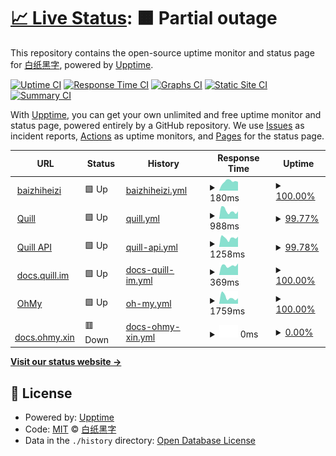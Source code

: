 # [📈 Live Status](https://status.baizhiheizi.com): <!--live status--> **🟧 Partial outage**

This repository contains the open-source uptime monitor and status page for [白纸黑字](https://baizhiheizi.com), powered by [Upptime](https://github.com/upptime/upptime).

[![Uptime CI](https://github.com/koj-co/upptime/workflows/Uptime%20CI/badge.svg)](https://github.com/koj-co/upptime/actions?query=workflow%3A%22Uptime+CI%22)
[![Response Time CI](https://github.com/koj-co/upptime/workflows/Response%20Time%20CI/badge.svg)](https://github.com/koj-co/upptime/actions?query=workflow%3A%22Response+Time+CI%22)
[![Graphs CI](https://github.com/koj-co/upptime/workflows/Graphs%20CI/badge.svg)](https://github.com/koj-co/upptime/actions?query=workflow%3A%22Graphs+CI%22)
[![Static Site CI](https://github.com/koj-co/upptime/workflows/Static%20Site%20CI/badge.svg)](https://github.com/koj-co/upptime/actions?query=workflow%3A%22Static+Site+CI%22)
[![Summary CI](https://github.com/koj-co/upptime/workflows/Summary%20CI/badge.svg)](https://github.com/koj-co/upptime/actions?query=workflow%3A%22Summary+CI%22)

With [Upptime](https://upptime.js.org), you can get your own unlimited and free uptime monitor and status page, powered entirely by a GitHub repository. We use [Issues](https://github.com/baizhiheizi/upptime/issues) as incident reports, [Actions](https://github.com/baizhiheizi/upptime/actions) as uptime monitors, and [Pages](https://status.baizhiheizi.com) for the status page.

<!--start: status pages-->
<!-- This summary is generated by Upptime (https://github.com/upptime/upptime) -->
<!-- Do not edit this manually, your changes will be overwritten -->
<!-- prettier-ignore -->
| URL | Status | History | Response Time | Uptime |
| --- | ------ | ------- | ------------- | ------ |
| <img alt="" src="https://icons.duckduckgo.com/ip3/baizhiheizi.com.ico" height="13"> [baizhiheizi](https://baizhiheizi.com) | 🟩 Up | [baizhiheizi.yml](https://github.com/baizhiheizi/upptime/commits/HEAD/history/baizhiheizi.yml) | <details><summary><img alt="Response time graph" src="./graphs/baizhiheizi/response-time-week.png" height="20"> 180ms</summary><br><a href="https://status.baizhiheizi.com/history/baizhiheizi"><img alt="Response time 156" src="https://img.shields.io/endpoint?url=https%3A%2F%2Fraw.githubusercontent.com%2Fbaizhiheizi%2Fupptime%2FHEAD%2Fapi%2Fbaizhiheizi%2Fresponse-time.json"></a><br><a href="https://status.baizhiheizi.com/history/baizhiheizi"><img alt="24-hour response time 172" src="https://img.shields.io/endpoint?url=https%3A%2F%2Fraw.githubusercontent.com%2Fbaizhiheizi%2Fupptime%2FHEAD%2Fapi%2Fbaizhiheizi%2Fresponse-time-day.json"></a><br><a href="https://status.baizhiheizi.com/history/baizhiheizi"><img alt="7-day response time 180" src="https://img.shields.io/endpoint?url=https%3A%2F%2Fraw.githubusercontent.com%2Fbaizhiheizi%2Fupptime%2FHEAD%2Fapi%2Fbaizhiheizi%2Fresponse-time-week.json"></a><br><a href="https://status.baizhiheizi.com/history/baizhiheizi"><img alt="30-day response time 168" src="https://img.shields.io/endpoint?url=https%3A%2F%2Fraw.githubusercontent.com%2Fbaizhiheizi%2Fupptime%2FHEAD%2Fapi%2Fbaizhiheizi%2Fresponse-time-month.json"></a><br><a href="https://status.baizhiheizi.com/history/baizhiheizi"><img alt="1-year response time 159" src="https://img.shields.io/endpoint?url=https%3A%2F%2Fraw.githubusercontent.com%2Fbaizhiheizi%2Fupptime%2FHEAD%2Fapi%2Fbaizhiheizi%2Fresponse-time-year.json"></a></details> | <details><summary><a href="https://status.baizhiheizi.com/history/baizhiheizi">100.00%</a></summary><a href="https://status.baizhiheizi.com/history/baizhiheizi"><img alt="All-time uptime 99.95%" src="https://img.shields.io/endpoint?url=https%3A%2F%2Fraw.githubusercontent.com%2Fbaizhiheizi%2Fupptime%2FHEAD%2Fapi%2Fbaizhiheizi%2Fuptime.json"></a><br><a href="https://status.baizhiheizi.com/history/baizhiheizi"><img alt="24-hour uptime 100.00%" src="https://img.shields.io/endpoint?url=https%3A%2F%2Fraw.githubusercontent.com%2Fbaizhiheizi%2Fupptime%2FHEAD%2Fapi%2Fbaizhiheizi%2Fuptime-day.json"></a><br><a href="https://status.baizhiheizi.com/history/baizhiheizi"><img alt="7-day uptime 100.00%" src="https://img.shields.io/endpoint?url=https%3A%2F%2Fraw.githubusercontent.com%2Fbaizhiheizi%2Fupptime%2FHEAD%2Fapi%2Fbaizhiheizi%2Fuptime-week.json"></a><br><a href="https://status.baizhiheizi.com/history/baizhiheizi"><img alt="30-day uptime 100.00%" src="https://img.shields.io/endpoint?url=https%3A%2F%2Fraw.githubusercontent.com%2Fbaizhiheizi%2Fupptime%2FHEAD%2Fapi%2Fbaizhiheizi%2Fuptime-month.json"></a><br><a href="https://status.baizhiheizi.com/history/baizhiheizi"><img alt="1-year uptime 100.00%" src="https://img.shields.io/endpoint?url=https%3A%2F%2Fraw.githubusercontent.com%2Fbaizhiheizi%2Fupptime%2FHEAD%2Fapi%2Fbaizhiheizi%2Fuptime-year.json"></a></details>
| <img alt="" src="https://icons.duckduckgo.com/ip3/quill.im.ico" height="13"> [Quill](https://quill.im) | 🟩 Up | [quill.yml](https://github.com/baizhiheizi/upptime/commits/HEAD/history/quill.yml) | <details><summary><img alt="Response time graph" src="./graphs/quill/response-time-week.png" height="20"> 988ms</summary><br><a href="https://status.baizhiheizi.com/history/quill"><img alt="Response time 779" src="https://img.shields.io/endpoint?url=https%3A%2F%2Fraw.githubusercontent.com%2Fbaizhiheizi%2Fupptime%2FHEAD%2Fapi%2Fquill%2Fresponse-time.json"></a><br><a href="https://status.baizhiheizi.com/history/quill"><img alt="24-hour response time 922" src="https://img.shields.io/endpoint?url=https%3A%2F%2Fraw.githubusercontent.com%2Fbaizhiheizi%2Fupptime%2FHEAD%2Fapi%2Fquill%2Fresponse-time-day.json"></a><br><a href="https://status.baizhiheizi.com/history/quill"><img alt="7-day response time 988" src="https://img.shields.io/endpoint?url=https%3A%2F%2Fraw.githubusercontent.com%2Fbaizhiheizi%2Fupptime%2FHEAD%2Fapi%2Fquill%2Fresponse-time-week.json"></a><br><a href="https://status.baizhiheizi.com/history/quill"><img alt="30-day response time 836" src="https://img.shields.io/endpoint?url=https%3A%2F%2Fraw.githubusercontent.com%2Fbaizhiheizi%2Fupptime%2FHEAD%2Fapi%2Fquill%2Fresponse-time-month.json"></a><br><a href="https://status.baizhiheizi.com/history/quill"><img alt="1-year response time 830" src="https://img.shields.io/endpoint?url=https%3A%2F%2Fraw.githubusercontent.com%2Fbaizhiheizi%2Fupptime%2FHEAD%2Fapi%2Fquill%2Fresponse-time-year.json"></a></details> | <details><summary><a href="https://status.baizhiheizi.com/history/quill">99.77%</a></summary><a href="https://status.baizhiheizi.com/history/quill"><img alt="All-time uptime 99.84%" src="https://img.shields.io/endpoint?url=https%3A%2F%2Fraw.githubusercontent.com%2Fbaizhiheizi%2Fupptime%2FHEAD%2Fapi%2Fquill%2Fuptime.json"></a><br><a href="https://status.baizhiheizi.com/history/quill"><img alt="24-hour uptime 100.00%" src="https://img.shields.io/endpoint?url=https%3A%2F%2Fraw.githubusercontent.com%2Fbaizhiheizi%2Fupptime%2FHEAD%2Fapi%2Fquill%2Fuptime-day.json"></a><br><a href="https://status.baizhiheizi.com/history/quill"><img alt="7-day uptime 99.77%" src="https://img.shields.io/endpoint?url=https%3A%2F%2Fraw.githubusercontent.com%2Fbaizhiheizi%2Fupptime%2FHEAD%2Fapi%2Fquill%2Fuptime-week.json"></a><br><a href="https://status.baizhiheizi.com/history/quill"><img alt="30-day uptime 99.95%" src="https://img.shields.io/endpoint?url=https%3A%2F%2Fraw.githubusercontent.com%2Fbaizhiheizi%2Fupptime%2FHEAD%2Fapi%2Fquill%2Fuptime-month.json"></a><br><a href="https://status.baizhiheizi.com/history/quill"><img alt="1-year uptime 99.78%" src="https://img.shields.io/endpoint?url=https%3A%2F%2Fraw.githubusercontent.com%2Fbaizhiheizi%2Fupptime%2FHEAD%2Fapi%2Fquill%2Fuptime-year.json"></a></details>
| <img alt="" src="https://icons.duckduckgo.com/ip3/quill.im.ico" height="13"> [Quill API](https://quill.im/api/articles) | 🟩 Up | [quill-api.yml](https://github.com/baizhiheizi/upptime/commits/HEAD/history/quill-api.yml) | <details><summary><img alt="Response time graph" src="./graphs/quill-api/response-time-week.png" height="20"> 1258ms</summary><br><a href="https://status.baizhiheizi.com/history/quill-api"><img alt="Response time 1253" src="https://img.shields.io/endpoint?url=https%3A%2F%2Fraw.githubusercontent.com%2Fbaizhiheizi%2Fupptime%2FHEAD%2Fapi%2Fquill-api%2Fresponse-time.json"></a><br><a href="https://status.baizhiheizi.com/history/quill-api"><img alt="24-hour response time 1445" src="https://img.shields.io/endpoint?url=https%3A%2F%2Fraw.githubusercontent.com%2Fbaizhiheizi%2Fupptime%2FHEAD%2Fapi%2Fquill-api%2Fresponse-time-day.json"></a><br><a href="https://status.baizhiheizi.com/history/quill-api"><img alt="7-day response time 1258" src="https://img.shields.io/endpoint?url=https%3A%2F%2Fraw.githubusercontent.com%2Fbaizhiheizi%2Fupptime%2FHEAD%2Fapi%2Fquill-api%2Fresponse-time-week.json"></a><br><a href="https://status.baizhiheizi.com/history/quill-api"><img alt="30-day response time 1255" src="https://img.shields.io/endpoint?url=https%3A%2F%2Fraw.githubusercontent.com%2Fbaizhiheizi%2Fupptime%2FHEAD%2Fapi%2Fquill-api%2Fresponse-time-month.json"></a><br><a href="https://status.baizhiheizi.com/history/quill-api"><img alt="1-year response time 1309" src="https://img.shields.io/endpoint?url=https%3A%2F%2Fraw.githubusercontent.com%2Fbaizhiheizi%2Fupptime%2FHEAD%2Fapi%2Fquill-api%2Fresponse-time-year.json"></a></details> | <details><summary><a href="https://status.baizhiheizi.com/history/quill-api">99.78%</a></summary><a href="https://status.baizhiheizi.com/history/quill-api"><img alt="All-time uptime 99.74%" src="https://img.shields.io/endpoint?url=https%3A%2F%2Fraw.githubusercontent.com%2Fbaizhiheizi%2Fupptime%2FHEAD%2Fapi%2Fquill-api%2Fuptime.json"></a><br><a href="https://status.baizhiheizi.com/history/quill-api"><img alt="24-hour uptime 100.00%" src="https://img.shields.io/endpoint?url=https%3A%2F%2Fraw.githubusercontent.com%2Fbaizhiheizi%2Fupptime%2FHEAD%2Fapi%2Fquill-api%2Fuptime-day.json"></a><br><a href="https://status.baizhiheizi.com/history/quill-api"><img alt="7-day uptime 99.78%" src="https://img.shields.io/endpoint?url=https%3A%2F%2Fraw.githubusercontent.com%2Fbaizhiheizi%2Fupptime%2FHEAD%2Fapi%2Fquill-api%2Fuptime-week.json"></a><br><a href="https://status.baizhiheizi.com/history/quill-api"><img alt="30-day uptime 99.95%" src="https://img.shields.io/endpoint?url=https%3A%2F%2Fraw.githubusercontent.com%2Fbaizhiheizi%2Fupptime%2FHEAD%2Fapi%2Fquill-api%2Fuptime-month.json"></a><br><a href="https://status.baizhiheizi.com/history/quill-api"><img alt="1-year uptime 99.76%" src="https://img.shields.io/endpoint?url=https%3A%2F%2Fraw.githubusercontent.com%2Fbaizhiheizi%2Fupptime%2FHEAD%2Fapi%2Fquill-api%2Fuptime-year.json"></a></details>
| <img alt="" src="https://icons.duckduckgo.com/ip3/docs.quill.im.ico" height="13"> [docs.quill.im](https://docs.quill.im) | 🟩 Up | [docs-quill-im.yml](https://github.com/baizhiheizi/upptime/commits/HEAD/history/docs-quill-im.yml) | <details><summary><img alt="Response time graph" src="./graphs/docs-quill-im/response-time-week.png" height="20"> 369ms</summary><br><a href="https://status.baizhiheizi.com/history/docs-quill-im"><img alt="Response time 392" src="https://img.shields.io/endpoint?url=https%3A%2F%2Fraw.githubusercontent.com%2Fbaizhiheizi%2Fupptime%2FHEAD%2Fapi%2Fdocs-quill-im%2Fresponse-time.json"></a><br><a href="https://status.baizhiheizi.com/history/docs-quill-im"><img alt="24-hour response time 452" src="https://img.shields.io/endpoint?url=https%3A%2F%2Fraw.githubusercontent.com%2Fbaizhiheizi%2Fupptime%2FHEAD%2Fapi%2Fdocs-quill-im%2Fresponse-time-day.json"></a><br><a href="https://status.baizhiheizi.com/history/docs-quill-im"><img alt="7-day response time 369" src="https://img.shields.io/endpoint?url=https%3A%2F%2Fraw.githubusercontent.com%2Fbaizhiheizi%2Fupptime%2FHEAD%2Fapi%2Fdocs-quill-im%2Fresponse-time-week.json"></a><br><a href="https://status.baizhiheizi.com/history/docs-quill-im"><img alt="30-day response time 392" src="https://img.shields.io/endpoint?url=https%3A%2F%2Fraw.githubusercontent.com%2Fbaizhiheizi%2Fupptime%2FHEAD%2Fapi%2Fdocs-quill-im%2Fresponse-time-month.json"></a><br><a href="https://status.baizhiheizi.com/history/docs-quill-im"><img alt="1-year response time 401" src="https://img.shields.io/endpoint?url=https%3A%2F%2Fraw.githubusercontent.com%2Fbaizhiheizi%2Fupptime%2FHEAD%2Fapi%2Fdocs-quill-im%2Fresponse-time-year.json"></a></details> | <details><summary><a href="https://status.baizhiheizi.com/history/docs-quill-im">100.00%</a></summary><a href="https://status.baizhiheizi.com/history/docs-quill-im"><img alt="All-time uptime 99.98%" src="https://img.shields.io/endpoint?url=https%3A%2F%2Fraw.githubusercontent.com%2Fbaizhiheizi%2Fupptime%2FHEAD%2Fapi%2Fdocs-quill-im%2Fuptime.json"></a><br><a href="https://status.baizhiheizi.com/history/docs-quill-im"><img alt="24-hour uptime 100.00%" src="https://img.shields.io/endpoint?url=https%3A%2F%2Fraw.githubusercontent.com%2Fbaizhiheizi%2Fupptime%2FHEAD%2Fapi%2Fdocs-quill-im%2Fuptime-day.json"></a><br><a href="https://status.baizhiheizi.com/history/docs-quill-im"><img alt="7-day uptime 100.00%" src="https://img.shields.io/endpoint?url=https%3A%2F%2Fraw.githubusercontent.com%2Fbaizhiheizi%2Fupptime%2FHEAD%2Fapi%2Fdocs-quill-im%2Fuptime-week.json"></a><br><a href="https://status.baizhiheizi.com/history/docs-quill-im"><img alt="30-day uptime 100.00%" src="https://img.shields.io/endpoint?url=https%3A%2F%2Fraw.githubusercontent.com%2Fbaizhiheizi%2Fupptime%2FHEAD%2Fapi%2Fdocs-quill-im%2Fuptime-month.json"></a><br><a href="https://status.baizhiheizi.com/history/docs-quill-im"><img alt="1-year uptime 99.98%" src="https://img.shields.io/endpoint?url=https%3A%2F%2Fraw.githubusercontent.com%2Fbaizhiheizi%2Fupptime%2FHEAD%2Fapi%2Fdocs-quill-im%2Fuptime-year.json"></a></details>
| <img alt="" src="https://icons.duckduckgo.com/ip3/ohmy.xin.ico" height="13"> [OhMy](https://ohmy.xin) | 🟩 Up | [oh-my.yml](https://github.com/baizhiheizi/upptime/commits/HEAD/history/oh-my.yml) | <details><summary><img alt="Response time graph" src="./graphs/oh-my/response-time-week.png" height="20"> 1759ms</summary><br><a href="https://status.baizhiheizi.com/history/oh-my"><img alt="Response time 1397" src="https://img.shields.io/endpoint?url=https%3A%2F%2Fraw.githubusercontent.com%2Fbaizhiheizi%2Fupptime%2FHEAD%2Fapi%2Foh-my%2Fresponse-time.json"></a><br><a href="https://status.baizhiheizi.com/history/oh-my"><img alt="24-hour response time 1487" src="https://img.shields.io/endpoint?url=https%3A%2F%2Fraw.githubusercontent.com%2Fbaizhiheizi%2Fupptime%2FHEAD%2Fapi%2Foh-my%2Fresponse-time-day.json"></a><br><a href="https://status.baizhiheizi.com/history/oh-my"><img alt="7-day response time 1759" src="https://img.shields.io/endpoint?url=https%3A%2F%2Fraw.githubusercontent.com%2Fbaizhiheizi%2Fupptime%2FHEAD%2Fapi%2Foh-my%2Fresponse-time-week.json"></a><br><a href="https://status.baizhiheizi.com/history/oh-my"><img alt="30-day response time 1411" src="https://img.shields.io/endpoint?url=https%3A%2F%2Fraw.githubusercontent.com%2Fbaizhiheizi%2Fupptime%2FHEAD%2Fapi%2Foh-my%2Fresponse-time-month.json"></a><br><a href="https://status.baizhiheizi.com/history/oh-my"><img alt="1-year response time 1450" src="https://img.shields.io/endpoint?url=https%3A%2F%2Fraw.githubusercontent.com%2Fbaizhiheizi%2Fupptime%2FHEAD%2Fapi%2Foh-my%2Fresponse-time-year.json"></a></details> | <details><summary><a href="https://status.baizhiheizi.com/history/oh-my">100.00%</a></summary><a href="https://status.baizhiheizi.com/history/oh-my"><img alt="All-time uptime 99.94%" src="https://img.shields.io/endpoint?url=https%3A%2F%2Fraw.githubusercontent.com%2Fbaizhiheizi%2Fupptime%2FHEAD%2Fapi%2Foh-my%2Fuptime.json"></a><br><a href="https://status.baizhiheizi.com/history/oh-my"><img alt="24-hour uptime 100.00%" src="https://img.shields.io/endpoint?url=https%3A%2F%2Fraw.githubusercontent.com%2Fbaizhiheizi%2Fupptime%2FHEAD%2Fapi%2Foh-my%2Fuptime-day.json"></a><br><a href="https://status.baizhiheizi.com/history/oh-my"><img alt="7-day uptime 100.00%" src="https://img.shields.io/endpoint?url=https%3A%2F%2Fraw.githubusercontent.com%2Fbaizhiheizi%2Fupptime%2FHEAD%2Fapi%2Foh-my%2Fuptime-week.json"></a><br><a href="https://status.baizhiheizi.com/history/oh-my"><img alt="30-day uptime 100.00%" src="https://img.shields.io/endpoint?url=https%3A%2F%2Fraw.githubusercontent.com%2Fbaizhiheizi%2Fupptime%2FHEAD%2Fapi%2Foh-my%2Fuptime-month.json"></a><br><a href="https://status.baizhiheizi.com/history/oh-my"><img alt="1-year uptime 99.91%" src="https://img.shields.io/endpoint?url=https%3A%2F%2Fraw.githubusercontent.com%2Fbaizhiheizi%2Fupptime%2FHEAD%2Fapi%2Foh-my%2Fuptime-year.json"></a></details>
| <img alt="" src="https://icons.duckduckgo.com/ip3/docs.ohmy.xin.ico" height="13"> [docs.ohmy.xin](https://docs.ohmy.xin) | 🟥 Down | [docs-ohmy-xin.yml](https://github.com/baizhiheizi/upptime/commits/HEAD/history/docs-ohmy-xin.yml) | <details><summary><img alt="Response time graph" src="./graphs/docs-ohmy-xin/response-time-week.png" height="20"> 0ms</summary><br><a href="https://status.baizhiheizi.com/history/docs-ohmy-xin"><img alt="Response time 459" src="https://img.shields.io/endpoint?url=https%3A%2F%2Fraw.githubusercontent.com%2Fbaizhiheizi%2Fupptime%2FHEAD%2Fapi%2Fdocs-ohmy-xin%2Fresponse-time.json"></a><br><a href="https://status.baizhiheizi.com/history/docs-ohmy-xin"><img alt="24-hour response time 0" src="https://img.shields.io/endpoint?url=https%3A%2F%2Fraw.githubusercontent.com%2Fbaizhiheizi%2Fupptime%2FHEAD%2Fapi%2Fdocs-ohmy-xin%2Fresponse-time-day.json"></a><br><a href="https://status.baizhiheizi.com/history/docs-ohmy-xin"><img alt="7-day response time 0" src="https://img.shields.io/endpoint?url=https%3A%2F%2Fraw.githubusercontent.com%2Fbaizhiheizi%2Fupptime%2FHEAD%2Fapi%2Fdocs-ohmy-xin%2Fresponse-time-week.json"></a><br><a href="https://status.baizhiheizi.com/history/docs-ohmy-xin"><img alt="30-day response time 0" src="https://img.shields.io/endpoint?url=https%3A%2F%2Fraw.githubusercontent.com%2Fbaizhiheizi%2Fupptime%2FHEAD%2Fapi%2Fdocs-ohmy-xin%2Fresponse-time-month.json"></a><br><a href="https://status.baizhiheizi.com/history/docs-ohmy-xin"><img alt="1-year response time 468" src="https://img.shields.io/endpoint?url=https%3A%2F%2Fraw.githubusercontent.com%2Fbaizhiheizi%2Fupptime%2FHEAD%2Fapi%2Fdocs-ohmy-xin%2Fresponse-time-year.json"></a></details> | <details><summary><a href="https://status.baizhiheizi.com/history/docs-ohmy-xin">0.00%</a></summary><a href="https://status.baizhiheizi.com/history/docs-ohmy-xin"><img alt="All-time uptime 93.18%" src="https://img.shields.io/endpoint?url=https%3A%2F%2Fraw.githubusercontent.com%2Fbaizhiheizi%2Fupptime%2FHEAD%2Fapi%2Fdocs-ohmy-xin%2Fuptime.json"></a><br><a href="https://status.baizhiheizi.com/history/docs-ohmy-xin"><img alt="24-hour uptime 0.00%" src="https://img.shields.io/endpoint?url=https%3A%2F%2Fraw.githubusercontent.com%2Fbaizhiheizi%2Fupptime%2FHEAD%2Fapi%2Fdocs-ohmy-xin%2Fuptime-day.json"></a><br><a href="https://status.baizhiheizi.com/history/docs-ohmy-xin"><img alt="7-day uptime 0.00%" src="https://img.shields.io/endpoint?url=https%3A%2F%2Fraw.githubusercontent.com%2Fbaizhiheizi%2Fupptime%2FHEAD%2Fapi%2Fdocs-ohmy-xin%2Fuptime-week.json"></a><br><a href="https://status.baizhiheizi.com/history/docs-ohmy-xin"><img alt="30-day uptime 7.96%" src="https://img.shields.io/endpoint?url=https%3A%2F%2Fraw.githubusercontent.com%2Fbaizhiheizi%2Fupptime%2FHEAD%2Fapi%2Fdocs-ohmy-xin%2Fuptime-month.json"></a><br><a href="https://status.baizhiheizi.com/history/docs-ohmy-xin"><img alt="1-year uptime 70.97%" src="https://img.shields.io/endpoint?url=https%3A%2F%2Fraw.githubusercontent.com%2Fbaizhiheizi%2Fupptime%2FHEAD%2Fapi%2Fdocs-ohmy-xin%2Fuptime-year.json"></a></details>

<!--end: status pages-->

[**Visit our status website →**](https://status.baizhiheizi.com)

## 📄 License

- Powered by: [Upptime](https://github.com/upptime/upptime)
- Code: [MIT](./LICENSE) © [白纸黑字](https://baizhiheizi.com)
- Data in the `./history` directory: [Open Database License](https://opendatacommons.org/licenses/odbl/1-0/)
